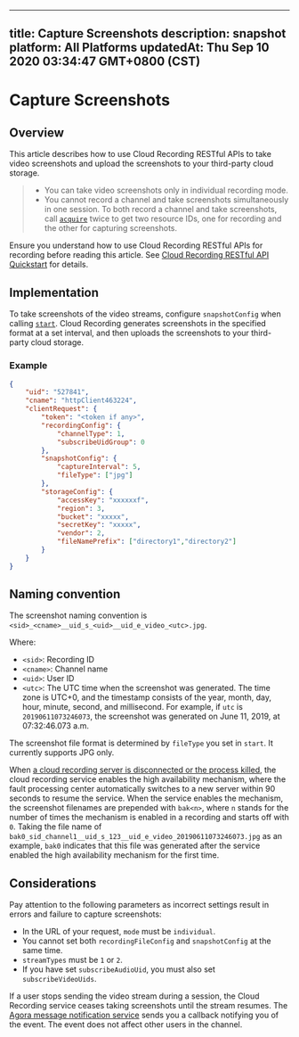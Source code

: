 
---
title: Capture Screenshots
description: snapshot
platform: All Platforms
updatedAt: Thu Sep 10 2020 03:34:47 GMT+0800 (CST)
---
# Capture Screenshots
## Overview

This article describes how to use Cloud Recording RESTful APIs to take video screenshots and upload the screenshots to your third-party cloud storage.

> - You can take video screenshots only in individual recording mode.
> - You cannot record a channel and take screenshots simultaneously in one session. To both record a channel and take screenshots, call [`acquire`](https://docs.agora.io/en/cloud-recording/restfulapi/#/Cloud%20Recording/acquire) twice to get two resource IDs, one for recording and the other for capturing screenshots.

Ensure you understand how to use Cloud Recording RESTful APIs for recording before reading this article. See [Cloud Recording RESTful API Quickstart](https://docs.agora.io/en/cloud-recording/cloud_recording_rest) for details.



## Implementation

To take screenshots of the video streams, configure `snapshotConfig` when calling [`start`](https://docs.agora.io/en/cloud-recording/restfulapi/#/Cloud%20Recording/start). Cloud Recording generates screenshots in the specified format at a set interval, and then uploads the screenshots to your third-party cloud storage.

### Example

```json
{
    "uid": "527841",
    "cname": "httpClient463224",
    "clientRequest": {
        "token": "<token if any>",
        "recordingConfig": {
            "channelType": 1,
            "subscribeUidGroup": 0
        }, 
        "snapshotConfig": {
            "captureInterval": 5,
            "fileType": ["jpg"]
        },
        "storageConfig": {
            "accessKey": "xxxxxxf",
            "region": 3,
            "bucket": "xxxxx",
            "secretKey": "xxxxx",
            "vendor": 2,
            "fileNamePrefix": ["directory1","directory2"]
        }
    }
}
```

## Naming convention

The screenshot naming convention is `<sid>_<cname>__uid_s_<uid>__uid_e_video_<utc>.jpg`. 

Where:

- `<sid>`: Recording ID
- `<cname>`: Channel name
- `<uid>`: User ID
- `<utc>`: The UTC time when the screenshot was generated. The time zone is UTC+0, and the timestamp consists of the year, month, day, hour, minute, second, and millisecond. For example, if `utc` is `20190611073246073`, the screenshot was generated on June 11, 2019, at 07:32:46.073 a.m.

The screenshot file format is determined by `fileType` you set in `start`. It currently supports JPG only.

When [a cloud recording server is disconnected or the process killed](https://docs.agora.io/en/faq/high-availability), the cloud recording service enables the high availability mechanism, where the fault processing center automatically switches to a new server within 90 seconds to resume the service. When the service enables the mechanism, the screenshot filenames are prepended with `bak<n>`, where `n` stands for the number of times the mechanism is enabled in a recording and starts off with `0`. Taking the file name of `bak0_sid_channel1__uid_s_123__uid_e_video_20190611073246073.jpg` as an example, `bak0` indicates that this file was generated after the service enabled the high availability mechanism for the first time.


## Considerations

Pay attention to the following parameters as incorrect settings result in errors and failure to capture screenshots:

- In the URL of your request, `mode` must be `individual`.
- You cannot set both `recordingFileConfig` and `snapshotConfig` at the same time.
- `streamTypes` must be `1` or `2`.
- If you have set `subscribeAudioUid`, you must also set `subscribeVideoUids`.

If a user stops sending the video stream during a session, the Cloud Recording service ceases taking screenshots until the stream resumes. The [Agora message notification service](../../en/cloud-recording/cloud_recording_callback_rest.md) sends you a callback notifying you of the event. The event does not affect other users in the channel.
